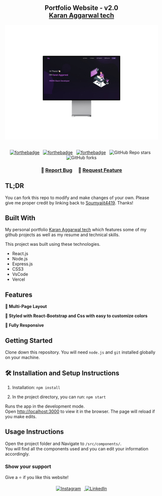 <h2 align="center">
  Portfolio Website - v2.0<br/>
  <a href="https://portfolio-kappa-bay-76.vercel.app/" target="_blank">Karan Aggarwal tech</a>
</h2>
<div align="center">
  <img alt="Demo" src="./Images/laptop.png" />
</div>

<br/>

<center>

[![forthebadge](https://forthebadge.com/images/badges/built-with-love.svg)](https://forthebadge.com) &nbsp;
[![forthebadge](https://forthebadge.com/images/badges/made-with-javascript.svg)](https://forthebadge.com) &nbsp;
[![forthebadge](https://forthebadge.com/images/badges/open-source.svg)](https://forthebadge.com) &nbsp;
![GitHub Repo stars](https://img.shields.io/github/stars/soumyajit4419/Portfolio?color=red&logo=github&style=for-the-badge) &nbsp;
![GitHub forks](https://img.shields.io/github/forks/soumyajit4419/Portfolio?color=red&logo=github&style=for-the-badge)

</center>

<h3 align="center">
    🔹
    <a href="https://github.com/karanagg166/PORTFOLIO/issues">Report Bug</a> &nbsp; &nbsp;
    🔹
    <a href="https://github.com/karanagg166/PORTFOLIO/issues">Request Feature</a>
</h3>

## TL;DR

You can fork this repo to modify and make changes of your own. Please give me proper credit by linking back to [Soumyajit4419](https://github.com/karanagg166/PORTFOLIO). Thanks!

## Built With

My personal portfolio <a href="https://portfolio-kappa-bay-76.vercel.app/" target="_blank">Karan Aggarwal tech</a> which features some of my github projects as well as my resume and technical skills.<br/>

This project was built using these technologies.

- React.js
- Node.js
- Express.js
- CSS3
- VsCode
- Vercel

## Features

**📖 Multi-Page Layout**

**🎨 Styled with React-Bootstrap and Css with easy to customize colors**

**📱 Fully Responsive**

## Getting Started

Clone down this repository. You will need `node.js` and `git` installed globally on your machine.

## 🛠 Installation and Setup Instructions

1. Installation: `npm install`

2. In the project directory, you can run: `npm start`

Runs the app in the development mode.\
Open [http://localhost:3000](http://localhost:3000) to view it in the browser.
The page will reload if you make edits.

## Usage Instructions

Open the project folder and Navigate to `/src/components/`. <br/>
You will find all the components used and you can edit your information accordingly.

### Show your support

Give a ⭐ if you like this website!

<div align="center">
  <a href="https://www.instagram.com/karanagg_166/" target="_blank">
    <img src="https://upload.wikimedia.org/wikipedia/commons/a/a5/Instagram_icon.png" alt="Instagram" height="40px" width="40px" style="margin-right: 10px;">
  </a>
  <a href="https://www.linkedin.com/in/karan-aggarwal-a13427276/" target="_blank">
    <img src="https://upload.wikimedia.org/wikipedia/commons/0/01/LinkedIn_Logo.svg" alt="LinkedIn" height="40px" width="40px">
  </a>
</div>
